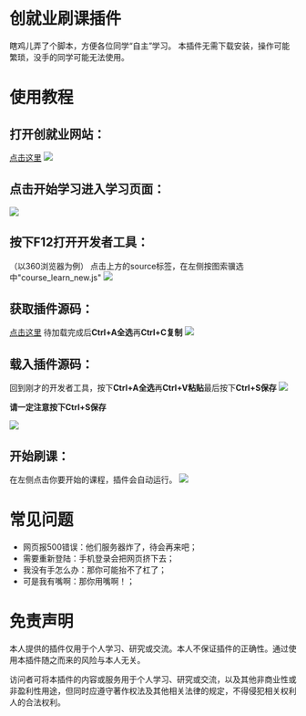 # 创就业刷课插件

瞎鸡儿弄了个脚本，方便各位同学“自主”学习。
本插件无需下载安装，操作可能繁琐，没手的同学可能无法使用。

# 使用教程

## 打开创就业网站：
[点击这里](http://ccsu.hunbys.com/web/student/course/list#0)
![](https://i.loli.net/2020/02/17/igFD6SN5fml38pV.jpg)

## 点击开始学习进入学习页面：
![](https://i.loli.net/2020/02/17/UK1GiYnofjvA95C.jpg)


## 按下F12打开开发者工具：
（以360浏览器为例）
点击上方的source标签，在左侧按图索骥选中"course_learn_new.js"
![](https://i.loli.net/2020/02/17/QsnAeH4K1UpPuva.jpg)

## 获取插件源码：
[点击这里](https://asd2323208.github.io/js/inject.js)
待加载完成后**Ctrl+A全选**再**Ctrl+C复制**
![](https://i.loli.net/2020/02/17/q5kBIjDCszY46X3.jpg)

## 载入插件源码：
回到刚才的开发者工具，按下**Ctrl+A全选**再**Ctrl+V粘贴**最后按下**Ctrl+S保存**
![](https://i.loli.net/2020/02/17/XHOVtwrWpyka8Dg.jpg)

**请一定注意按下Ctrl+S保存**

![](https://i.loli.net/2020/02/17/NZjVipCT6bK2Wtz.jpg)

## 开始刷课：
在左侧点击你要开始的课程，插件会自动运行。
![](https://i.loli.net/2020/02/17/7OHXWy8dzAV3weo.jpg)

# 常见问题
* 网页报500错误：他们服务器炸了，待会再来吧；
* 需要重新登陆：手机登录会把网页挤下去；
* 我没有手怎么办：那你可能抬不了杠了；
* 可是我有嘴啊：那你用嘴啊！；

# 免责声明
本人提供的插件仅用于个人学习、研究或交流。本人不保证插件的正确性。通过使用本插件随之而来的风险与本人无关。

访问者可将本插件的内容或服务用于个人学习、研究或交流，以及其他非商业性或非盈利性用途，但同时应遵守著作权法及其他相关法律的规定，不得侵犯相关权利人的合法权利。


